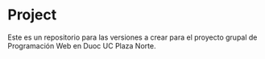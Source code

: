 # Project
Este es un repositorio para las versiones a crear para el proyecto grupal de Programación Web en Duoc UC Plaza Norte. 
